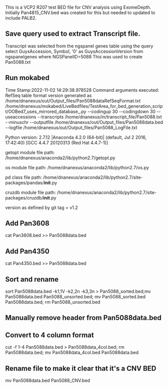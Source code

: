 This is a VCP2 R207 test BED file for CNV analysis using ExomeDepth.
Initially Pan4815_CNV.bed was created for this but needed to updated to include PALB2.

## Save query used to extract Transcript file.
Transcript was selected from the ngspanel genes table using the query select GuysAccession, Symbol, '0' as GuysAccessionVersion from ngspanelgenes where NGSPanelID=5088 This was used to create Pan5088.txt

## Run mokabed
Time Stamp:2022-11-02 14:29:38.978528
Command arguments executed:
RefSeq table format version generated as /home/dnanexus/out/Output_files/Pan5088dataRefSeqFormat.txt
/home/dnanexus/mokabed/LiveBedfiles/TestArea_for_bed_generation_script/OOBed7_uses_mirrored_database_.py --codingup 30 --codingdown 30 --useaccessions --transcripts /home/dnanexus/in/transcript_file/Pan5088.txt --minuschr --outputfile /home/dnanexus/out/Output_files/Pan5088data.bed --logfile /home/dnanexus/out/Output_files/Pan5088_LogFile.txt 

 Python version: 2.7.12 |Anaconda 4.2.0 (64-bit)| (default, Jul  2 2016, 17:42:40) 
[GCC 4.4.7 20120313 (Red Hat 4.4.7-1)]

 getopt module file path: /home/dnanexus/anaconda2/lib/python2.7/getopt.py

 os module file path: /home/dnanexus/anaconda2/lib/python2.7/os.py

 pd class file path: /home/dnanexus/anaconda2/lib/python2.7/site-packages/pandas/__init__.py

 cruzdb module file path: /home/dnanexus/anaconda2/lib/python2.7/site-packages/cruzdb/__init__.py

version as defined by git tag = v1.2

## Add Pan3608
cat Pan3608.bed >> Pan5088data.bed

## Add Pan4350
cat Pan4350.bed >> Pan5088data.bed

## Sort and rename
sort Pan5088data.bed -k1,1V -k2,2n -k3,3n > Pan5088_sorted.bed;mv Pan5088data.bed Pan5088_unsorted.bed; mv Pan5088_sorted.bed Pan5088data.bed; rm Pan5088_unsorted.bed

## Manually remove header from Pan5088data.bed

## Convert to 4 column format
cut -f 1-4 Pan5088data.bed > Pan5088data_4col.bed; rm Pan5088data.bed; mv Pan5088data_4col.bed Pan5088data.bed

## Rename file to make it clear that it's a CNV BED
mv Pan5088data.bed Pan5088_CNV.bed
